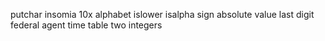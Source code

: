 putchar
insomia
10x alphabet
islower
isalpha
sign
absolute value
last digit
federal agent
time table
two integers
